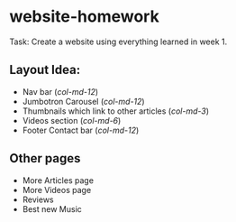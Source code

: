 # website-homework
Task: Create a website using everything learned in week 1.

## Layout Idea:

* Nav bar (*col-md-12*)
* Jumbotron Carousel (*col-md-12*)
* Thumbnails which link to other articles (*col-md-3*)
* Videos section (*col-md-6*)
* Footer Contact bar (*col-md-12*)

## Other pages
* More Articles page
* More Videos page
* Reviews
* Best new Music

